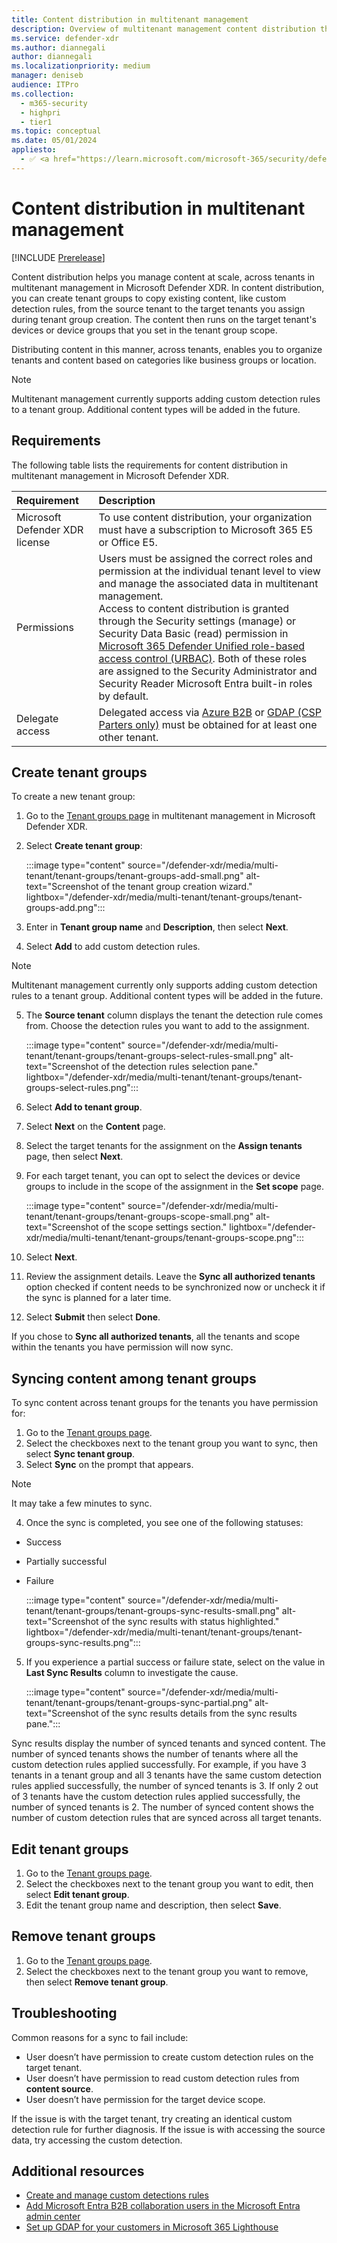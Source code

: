 ```yaml
---
title: Content distribution in multitenant management
description: Overview of multitenant management content distribution through tenant groups in Microsoft Defender XDR.
ms.service: defender-xdr
ms.author: diannegali
author: diannegali
ms.localizationpriority: medium
manager: deniseb
audience: ITPro
ms.collection: 
  - m365-security
  - highpri
  - tier1
ms.topic: conceptual
ms.date: 05/01/2024
appliesto: 
  - ✅ <a href="https://learn.microsoft.com/microsoft-365/security/defender/microsoft-365-defender" target="_blank">Microsoft Defender XDR</a>
---
```


# Content distribution in multitenant management

[!INCLUDE [Prerelease](../includes/prerelease.md)]

Content distribution helps you manage content at scale, across tenants in multitenant management in Microsoft Defender XDR. In content distribution, you can create tenant groups to copy existing content, like custom detection rules, from the source tenant to the target tenants you assign during tenant group creation. The content then runs on the target tenant's devices or device groups that you set in the tenant group scope.

Distributing content in this manner, across tenants, enables you to organize tenants and content based on categories like business groups or location.

> [!NOTE]
> Multitenant management currently supports adding custom detection rules to a tenant group. Additional content types will be added in the future.

## Requirements

The following table lists the requirements for content distribution in multitenant management in Microsoft Defender XDR.

| Requirement | Description |
|:---|:---|
|Microsoft Defender XDR license |To use content distribution, your organization must have a subscription to Microsoft 365 E5 or Office E5.|
|Permissions |Users must be assigned the correct roles and permission at the individual tenant level to view and manage the associated data in multitenant management. <br/> Access to content distribution is granted through the Security settings (manage) or Security Data Basic (read) permission in [Microsoft 365 Defender Unified role-based access control (URBAC)](manage-rbac.md). Both of these roles are assigned to the Security Administrator and Security Reader Microsoft Entra built-in roles by default.|
|Delegate access |Delegated access via [Azure B2B](/entra/external-id/add-users-administrator) or [GDAP (CSP Parters only)](/microsoft-365/lighthouse/m365-lighthouse-setup-gdap) must be obtained for at least one other tenant.|

## Create tenant groups

To create a new tenant group:

1. Go to the [Tenant groups page](https://mto.security.microsoft.com/tenantgroups) in multitenant management in Microsoft Defender XDR.
2. Select **Create tenant group**:

    :::image type="content" source="/defender-xdr/media/multi-tenant/tenant-groups/tenant-groups-add-small.png" alt-text="Screenshot of the tenant group creation wizard." lightbox="/defender-xdr/media/multi-tenant/tenant-groups/tenant-groups-add.png":::

3. Enter in **Tenant group name** and **Description**, then select **Next**.
4. Select **Add** to add custom detection rules.

> [!NOTE]
> Multitenant management currently only supports adding custom detection rules to a tenant group. Additional content types will be added in the future.

5. The **Source tenant** column displays the tenant the detection rule comes from. Choose the detection rules you want to add to the assignment.

    :::image type="content" source="/defender-xdr/media/multi-tenant/tenant-groups/tenant-groups-select-rules-small.png" alt-text="Screenshot of the detection rules selection pane." lightbox="/defender-xdr/media/multi-tenant/tenant-groups/tenant-groups-select-rules.png":::

6. Select **Add to tenant group**.
7. Select **Next** on the **Content** page.
8. Select the target tenants for the assignment on the **Assign tenants** page, then select **Next**.
9. For each target tenant, you can opt to select the devices or device groups to include in the scope of the assignment in the **Set scope** page.

    :::image type="content" source="/defender-xdr/media/multi-tenant/tenant-groups/tenant-groups-scope-small.png" alt-text="Screenshot of the scope settings section." lightbox="/defender-xdr/media/multi-tenant/tenant-groups/tenant-groups-scope.png":::

10. Select **Next**.
11. Review the assignment details. Leave the **Sync all authorized tenants** option checked if content needs to be synchronized now or uncheck it if the sync is planned for a later time.
12. Select **Submit** then select **Done**.

If you chose to **Sync all authorized tenants**, all the tenants and scope within the tenants you have permission will now sync.

## Syncing content among tenant groups

To sync content across tenant groups for the tenants you have permission for:

1. Go to the [Tenant groups page](https://mto.security.microsoft.com/tenantgroups).
2. Select the checkboxes next to the tenant group you want to sync, then select **Sync tenant group**.
3. Select **Sync** on the prompt that appears.

> [!NOTE]
> It may take a few minutes to sync.

4. Once the sync is completed, you see one of the following statuses:

- Success
- Partially successful
- Failure

    :::image type="content" source="/defender-xdr/media/multi-tenant/tenant-groups/tenant-groups-sync-results-small.png" alt-text="Screenshot of the sync results with status highlighted." lightbox="/defender-xdr/media/multi-tenant/tenant-groups/tenant-groups-sync-results.png":::

5. If you experience a partial success or failure state, select on the value  in **Last Sync Results** column to investigate the cause.  

    :::image type="content" source="/defender-xdr/media/multi-tenant/tenant-groups/tenant-groups-sync-partial.png" alt-text="Screenshot of the sync results details from the sync results pane.":::

Sync results display the number of synced tenants and synced content. The number of synced tenants shows the number of tenants where all the custom detection rules applied successfully. For example, if you have 3 tenants in a tenant group and all 3 tenants have the same custom detection rules applied successfully, the number of synced tenants is 3. If only 2 out of 3 tenants have the custom detection rules applied successfully, the number of synced tenants is 2. The number of synced content shows the number of custom detection rules that are synced across all target tenants.

## Edit tenant groups

1. Go to the [Tenant groups page](https://mto.security.microsoft.com/tenantgroups).
2. Select the checkboxes next to the tenant group you want to edit, then select **Edit tenant group**.
3. Edit the tenant group name and description, then select **Save**.

## Remove tenant groups

1. Go to the [Tenant groups page](https://mto.security.microsoft.com/tenantgroups).
2. Select the checkboxes next to the tenant group you want to remove, then select **Remove tenant group**.

## Troubleshooting

Common reasons for a sync to fail include:

- User doesn’t have permission to create custom detection rules on the target tenant.
- User doesn’t have permission to read custom detection rules from **content source**.
- User doesn’t have permission for the target device scope.

If the issue is with the target tenant, try creating an identical custom detection rule for further diagnosis. If the issue is with accessing the source data, try accessing the custom detection.

## Additional resources

- [Create and manage custom detections rules](custom-detection-rules.md)
- [Add Microsoft Entra B2B collaboration users in the Microsoft Entra admin center](/entra/external-id/add-users-administrator)
- [Set up GDAP for your customers in Microsoft 365 Lighthouse](/microsoft-365/lighthouse/m365-lighthouse-setup-gdap)